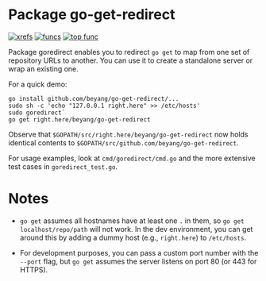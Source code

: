 Package go-get-redirect
===============

[![xrefs](https://sourcegraph.com/api/repos/github.com/beyang/go-get-redirect/badges/xrefs.png)](https://sourcegraph.com/github.com/beyang/go-get-redirect)
[![funcs](https://sourcegraph.com/api/repos/github.com/beyang/go-get-redirect/badges/funcs.png)](https://sourcegraph.com/github.com/beyang/go-get-redirect)
[![top func](https://sourcegraph.com/api/repos/github.com/beyang/go-get-redirect/badges/top-func.png)](https://sourcegraph.com/github.com/beyang/go-get-redirect)

Package goredirect enables you to redirect `go get` to map from one
set of repository URLs to another. You can use it to create a
standalone server or wrap an existing one.

For a quick demo:

    go install github.com/beyang/go-get-redirect/...
    sudo sh -c 'echo "127.0.0.1 right.here" >> /etc/hosts'
    sudo goredirect`
    go get right.here/beyang/go-get-redirect

Observe that `$GOPATH/src/right.here/beyang/go-get-redirect` now holds
identical contents to `$GOPATH/src/github.com/beyang/go-get-redirect`.

For usage examples, look at `cmd/goredirect/cmd.go` and the more
extensive test cases in `goredirect_test.go`.


Notes
=======

- `go get` assumes all hostnames have at least one `.` in them, so `go
  get localhost/repo/path` will not work. In the dev environment, you
  can get around this by adding a dummy host (e.g., `right.here`) to
  `/etc/hosts`.

- For development purposes, you can pass a custom port number with the
  `--port` flag, but `go get` assumes the server listens on port 80
  (or 443 for HTTPS).
